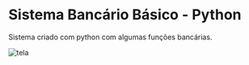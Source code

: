 # Sistema Bancário Básico - Python
Sistema criado com python com algumas funções bancárias.

![tela](https://github.com/Israeladctecnologia/Sistema_bancario_basico/assets/116608942/9c1d77a8-10c3-4ff4-b415-a321fae456dd)

